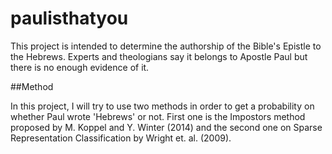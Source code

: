 # paulisthatyou

This project is intended to determine the authorship of the Bible's Epistle to the Hebrews. Experts and theologians say it belongs to Apostle Paul but there is no enough evidence of it.

##Method

In this project, I will try to use two methods in order to get a probability on whether Paul wrote 'Hebrews' or not. First one is the Impostors method proposed by M. Koppel and Y. Winter (2014) and the second one on Sparse Representation Classification by Wright et. al. (2009).

